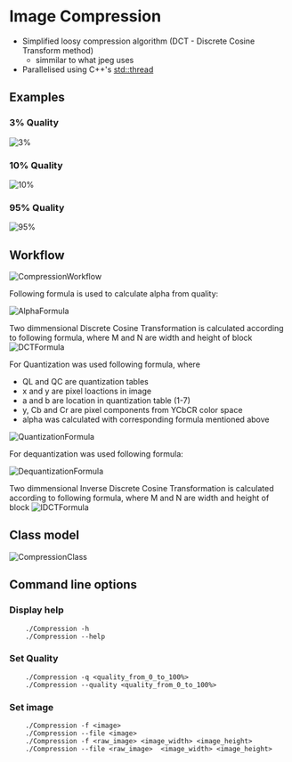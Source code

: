 # Image Compression

- Simplified loosy compression algorithm (DCT - Discrete Cosine Transform method)
    - simmilar to what jpeg uses
- Parallelised using C++'s [std::thread](https://en.cppreference.com/w/cpp/thread/thread)

## Examples
### 3% Quality
![3%](media/3.png)
### 10% Quality
![10%](media/10.png)
### 95% Quality
![95%](media/95.png)

## Workflow
![CompressionWorkflow](media/CompressionWorkflow.png)

Following formula is used to calculate alpha from quality:

![AlphaFormula](media/AlphaFormula.png)

Two dimmensional Discrete Cosine Transformation is calculated according to following formula,
where M and N are width and height of block
![DCTFormula](media/DCTFormula.png)

For Quantization was used following formula,
where
- QL and QC are quantization tables
- x and y are pixel loactions in image
- a and b are location in quantization table (1-7)
- y, Cb and Cr are pixel components from YCbCR color space
- alpha was calculated with corresponding formula mentioned above

![QuantizationFormula](media/QuantizationFormula.png)

For dequantization was used following formula:

![DequantizationFormula](media/DequantizationFormula.png)

Two dimmensional Inverse Discrete Cosine Transformation is calculated according to following formula,
where M and N are width and height of block
![IDCTFormula](media/IDCTFormula.png)

## Class model
![CompressionClass](media/CompressionClass.png)

## Command line options
### Display help
```
    ./Compression -h
    ./Compression --help
```
### Set Quality
```
    ./Compression -q <quality_from_0_to_100%>
    ./Compression --quality <quality_from_0_to_100%>
```
### Set image
```
    ./Compression -f <image>
    ./Compression --file <image>
    ./Compression -f <raw_image> <image_width> <image_height>
    ./Compression --file <raw_image>  <image_width> <image_height>
```